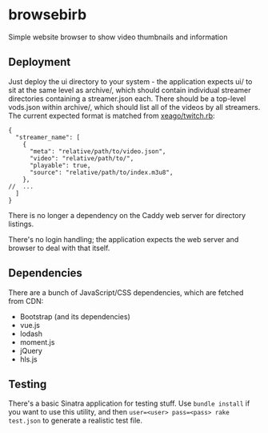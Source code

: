 # browsebirb
Simple website browser to show video thumbnails and information

## Deployment
Just deploy the ui directory to your system - the application expects ui/ to sit at the same level as archive/, which should contain individual streamer directories containing a streamer.json each.  There should be a top-level vods.json within archive/, which should list all of the videos by all streamers.  The current expected format is matched from [xeago/twitch.rb](https://github.com/Xeago/twitch.rb#format):
```
{
  "streamer_name": [
    {
      "meta": "relative/path/to/video.json",
      "video": "relative/path/to/",
      "playable": true,
      "source": "relative/path/to/index.m3u8",
    },
//  ...
  ]
}
```

There is no longer a dependency on the Caddy web server for directory listings.

There's no login handling; the application expects the web server and browser to deal with that itself.

## Dependencies
There are a bunch of JavaScript/CSS dependencies, which are fetched from CDN:
- Bootstrap (and its dependencies)
- vue.js
- lodash
- moment.js
- jQuery
- hls.js

## Testing
There's a basic Sinatra application for testing stuff.  Use `bundle install` if you want to use this utility, and then `user=<user> pass=<pass> rake test.json` to generate a realistic test file.
